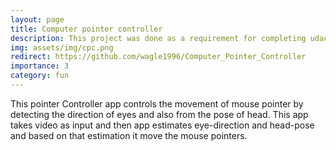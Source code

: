 ```yaml
---
layout: page
title: Computer pointer controller
description: This project was done as a requirement for completing udacity nano degree course
img: assets/img/cpc.png
redirect: https://github.com/wagle1996/Computer_Pointer_Controller
importance: 3
category: fun
---
```


This pointer Controller app controls the movement of mouse pointer by detecting the direction of eyes and also from the pose of head. This app takes video as input and then app estimates eye-direction and head-pose and based on that estimation it move the mouse pointers.


